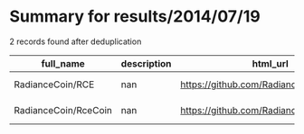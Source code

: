 
# Summary for results/2014/07/19
    
2 records found after deduplication

| full_name | description | html_url | matched_list | matched_count | pushed_at | size | stargazers_count | language | forks_count |
|----------------------|---------------|-----------------------------------------|----------------|-----------------|---------------------------|--------|--------------------|------------|---------------|
| RadianceCoin/RCE | nan | https://github.com/RadianceCoin/RCE | ['rce'] | 1 | 2014-07-19 18:38:22+00:00 | 108 | 0 | nan | 0 |
| RadianceCoin/RceCoin | nan | https://github.com/RadianceCoin/RceCoin | ['rce'] | 1 | 2014-07-19 18:14:44+00:00 | 0 | 0 | nan | 0 |
